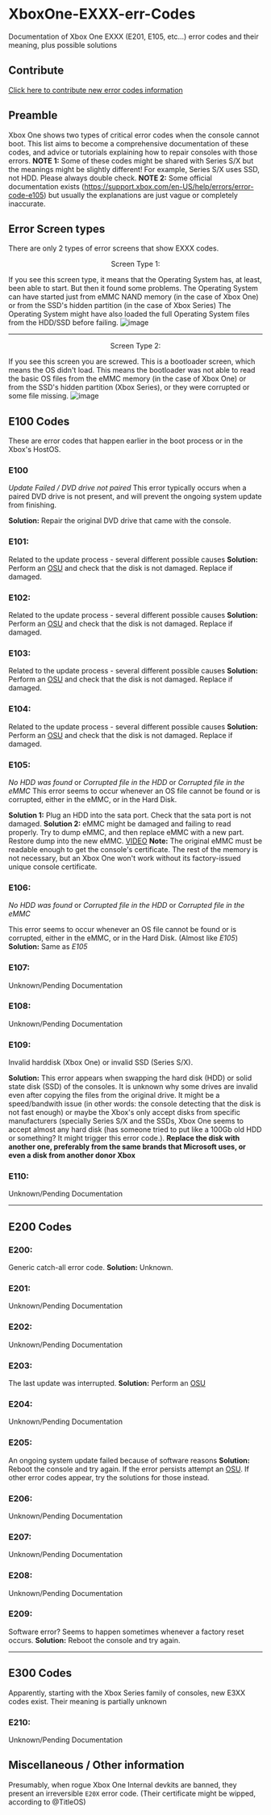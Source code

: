 # XboxOne-EXXX-err-Codes
Documentation of Xbox One EXXX (E201, E105, etc...) error codes and their meaning, plus possible solutions

## Contribute
[Click here to contribute new error codes information](https://github.com/TorusHyperV/XboxOne-E-err-Codes/issues/new)

## Preamble
Xbox One shows two types of critical error codes when the console cannot boot. This list aims to become a comprehensive documentation of these codes, and advice or tutorials explaining how to repair consoles with those errors. 
**NOTE 1:** Some of these codes might be shared with Series S/X but the meanings might be slightly different! For example, Series S/X uses SSD, not HDD. Please always double check.
**NOTE 2:** Some official documentation exists (https://support.xbox.com/en-US/help/errors/error-code-e105) but usually the explanations are just vague or completely inaccurate. 

## Error Screen types
There are only 2 types of error screens that show EXXX codes.

<p align="center">
Screen Type 1:
</p>

If you see this screen type, it means that the Operating System has, at least, been able to start. But then it found some problems.
The Operating System can have started just from eMMC NAND memory (in the case of Xbox One) or from the SSD's hidden partition (in the case of Xbox Series)
The Operating System might have also loaded the full Operating System files from the HDD/SSD before failing.
![image](https://github.com/TorusHyperV/XboxOne-E-err-Codes/assets/100166926/5d67c9db-cf28-42af-95d9-0c7ad63fff18)

---

<p align="center">
Screen Type 2:
</p>

If you see this screen you are screwed. This is a bootloader screen, which means the OS didn't load. This means the bootloader was not able to read the basic OS files from the eMMC memory (in the case of Xbox One) or from the SSD's hidden partition (Xbox Series), or they were corrupted or some file missing.
![image](https://github.com/TorusHyperV/XboxOne-E-err-Codes/assets/100166926/b4b2684b-9c0f-4df0-b4d3-9fdb81fa34fb)

## E100 Codes
These are error codes that happen earlier in the boot process or in the Xbox's HostOS.

### E100
_Update Failed / DVD drive not paired_
This error typically occurs when a paired DVD drive is not present, and will prevent the ongoing system update from finishing.

**Solution:** Repair the original DVD drive that came with the console.

### E101:
Related to the update process - several different possible causes
**Solution:** Perform an [OSU](https://support.xbox.com/en-US/help/hardware-network/console/offline-system-update) and check that the disk is not damaged. Replace if damaged.

### E102:
Related to the update process - several different possible causes
**Solution:** Perform an [OSU](https://support.xbox.com/en-US/help/hardware-network/console/offline-system-update) and check that the disk is not damaged. Replace if damaged.

### E103:
Related to the update process - several different possible causes
**Solution:** Perform an [OSU](https://support.xbox.com/en-US/help/hardware-network/console/offline-system-update) and check that the disk is not damaged. Replace if damaged.

### E104:
Related to the update process - several different possible causes
**Solution:** Perform an [OSU](https://support.xbox.com/en-US/help/hardware-network/console/offline-system-update) and check that the disk is not damaged. Replace if damaged.

### E105:
_No HDD was found_ or _Corrupted file in the HDD_ or _Corrupted file in the eMMC_
This error seems to occur whenever an OS file cannot be found or is corrupted, either in the eMMC, or in the Hard Disk.

**Solution 1:** Plug an HDD into the sata port. Check that the sata port is not damaged.
**Solution 2:** eMMC might be damaged and failing to read properly. Try to dump eMMC, and then replace eMMC with a new part. Restore dump into the new eMMC. [VIDEO](https://www.youtube.com/watch?v=XJVitvPhe_M)
**Note:** The original eMMC must be readable enough to get the console's certificate. The rest of the memory is not necessary, but an Xbox One won't work without its factory-issued unique console certificate.

### E106:
_No HDD was found_ or _Corrupted file in the HDD_ or _Corrupted file in the eMMC_

This error seems to occur whenever an OS file cannot be found or is corrupted, either in the eMMC, or in the Hard Disk. (Almost like _E105_)
**Solution:** Same as _E105_


### E107:
Unknown/Pending Documentation

### E108:
Unknown/Pending Documentation

### E109:
Invalid harddisk (Xbox One) or invalid SSD (Series S/X).

**Solution:** This error appears when swapping the hard disk (HDD) or solid state disk (SSD) of the consoles. It is unknown why some drives are invalid even after copying the files from the original drive. It might be a speed/bandwith issue (in other words: the console detecting that the disk is not fast enough) or maybe the Xbox's only accept disks from specific manufacturers (specially Series S/X and the SSDs, Xbox One seems to accept almost any hard disk (has someone tried to put like a 100Gb old HDD or something? It might trigger this error code.). **Replace the disk with another one, preferably from the same brands that Microsoft uses, or even a disk from another donor Xbox**

### E110:
Unknown/Pending Documentation

---

## E200 Codes

### E200:
Generic catch-all error code.
**Solution:** Unknown.

### E201:
Unknown/Pending Documentation

### E202:
Unknown/Pending Documentation

### E203:
The last update was interrupted.
**Solution:** Perform an [OSU](https://support.xbox.com/en-US/help/hardware-network/console/offline-system-update)

### E204:
Unknown/Pending Documentation

### E205:
An ongoing system update failed because of software reasons
**Solution:** Reboot the console and try again. If the error persists attempt an [OSU](https://support.xbox.com/en-US/help/hardware-network/console/offline-system-update). If other error codes appear, try the solutions for those instead.

### E206:
Unknown/Pending Documentation

### E207:
Unknown/Pending Documentation

### E208: 
Unknown/Pending Documentation

### E209:
Software error? Seems to happen sometimes whenever a factory reset occurs.
**Solution:** Reboot the console and try again.

---

## E300 Codes

Apparently, starting with the Xbox Series family of consoles, new E3XX codes exist. Their meaning is partially unknown
### E210: 
Unknown/Pending Documentation

## Miscellaneous / Other information
Presumably, when rogue Xbox One Internal devkits are banned, they present an irreversible `E20X` error code. (Their certificate might be wipped, according to @TitleOS)
